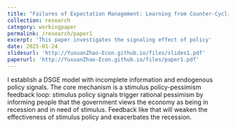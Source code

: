 ```yaml
---
title: "Failures of Expectation Management: Learning from Counter-Cyclical Signalling Policy"
collection: research
category: workingpaper
permalink: /research/paper1
excerpt: 'This paper investigates the signaling effect of policy'
date: 2025-01-24
slidesurl: 'http://YuxuanZhao-Econ.github.io/files/slides1.pdf'
paperurl: 'http://YuxuanZhao-Econ.github.io/files/paper1.pdf'
---
```


I establish a DSGE model with incomplete information and endogenous policy signals. The core mechanism is a stimulus policy-pessimism feedback loop: stimulus policy signals trigger rational pessimism by informing people that the government views the economy as being in recession and in need of stimulus. Feedback like that will weaken the effectiveness of stimulus policy and exacerbates the recession.
